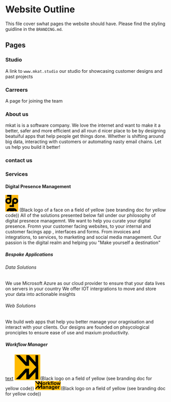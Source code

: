 # Website Outline

This file cover swhat pages the website should have. Please find the styling guidline in the `BRANDING.md`.

## Pages

### Studio
A link to `www.mkat.studio` our studio for showcasing customer designs and past projects

### Carreers
A page for joining the team

### About us
mkat is is a software company. We love the internet and want to make it a better, safer and more efficient and all roun d nicer place to be by designing beatuiful apps that help people get things done. Whether is shifting around big data, interacting with customers or automating nasty email chains. Let us help you build it better!

### contact us

### Services
#### Digital Presence Management
![alt text](public/dpm_logo_only.svg) (Black logo of a face on a field of yellow (see branding doc for yellow code))
All of the solutions presented below fall under our philosophy of digital presnece managemnt. We want to help you curate your digital presence. Fromn your customer facing websites, to your internal and customer facings app , interfaces and forms. From invoices and integrations, to services, to marketing and social media management. Our passion is the digital realm and helping you "Make yourself a destination"

##### Bespoke Applications
###### Data Solutions
We use Microsoft Azure as our cloud provider to ensure that your data lives on servers in your country
We offer IOT intergrations to move and store your data into actionable insights

###### Web Solutions
We build web apps that help you better manage your oragnisation and interact with your clients. Our designs are founded on phsycological pronciples to ensure ease of use and maxium productivity.


##### Workflow Manager
[text](<solutions docs/workflow_manager.md>)
![alt text](public/workflow_manager_logo_notext_yellow_background.svg)(Black logo on a field of yellow (see branding doc for yellow code))
![alt text](public/workflow_manager_logo_text_yellow_background.svg)(Black logo on a field of yellow (see branding doc for yellow code))